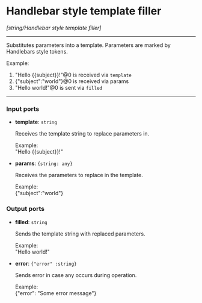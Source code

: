 # Handlebar style template filler

_[string/Handlebar style template filler]_

---

Substitutes parameters into a template. Parameters are marked by Handlebars style tokens.  
  
Example:  
  
1. "Hello {{subject}}!"@0 is received via `template`  
2. {"subject":"world"}@0 is received via params  
3. "Hello world!"@0 is sent via `filled`  

---

### Input ports

* __template__: ` string `

    Receives the template string to replace parameters in.  
      
    Example:  
    "Hello {{subject}}!"  


* __params__: ` {string: any} `

    Receives the parameters to replace in the template.  
      
    Example:   
    {"subject":"world"}  

### Output ports

* __filled__: ` string `

    Sends the template string with replaced parameters.  
      
    Example:  
    "Hello world!"  


* __error__: ` {"error" :string} `

    Sends error in case any occurs during operation.  
      
    Example:   
    {"error": "Some error message"}  

